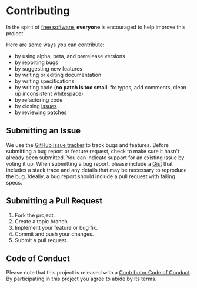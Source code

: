 # Contributing

In the spirit of [free software](http://www.fsf.org/licensing/essays/free-sw.html), **everyone** is encouraged to help improve this project.

Here are some ways *you* can contribute:

* by using alpha, beta, and prerelease versions
* by reporting bugs
* by suggesting new features
* by writing or editing documentation
* by writing specifications
* by writing code (**no patch is too small**: fix typos, add comments, clean up inconsistent whitespace)
* by refactoring code
* by closing [issues](https://github.com/frodenas/uaa-k8s-oidc-helper/issues)
* by reviewing patches

## Submitting an Issue

We use the [GitHub issue tracker](https://github.com/frodenas/uaa-k8s-oidc-helper/issues) to track bugs and features. Before submitting a bug report or feature request, check to make sure it hasn't already been submitted. You can indicate support for an existing issue by voting it up. When submitting a bug report, please include a [Gist](http://gist.github.com/) that includes a stack trace and any details that may be necessary to reproduce the bug. Ideally, a bug report should include a pull request with failing specs.

## Submitting a Pull Request

1. Fork the project.
2. Create a topic branch.
3. Implement your feature or bug fix.
4. Commit and push your changes.
5. Submit a pull request.

## Code of Conduct

Please note that this project is released with a [Contributor Code of Conduct](https://github.com/frodenas/uaa-k8s-oidc-helper/blob/master/CODE_OF_CONDUCT.md). By participating in this project you agree to abide by its terms.
